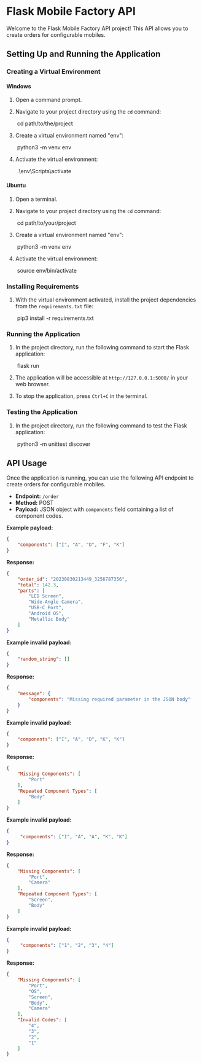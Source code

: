 # Flask Mobile Factory API

Welcome to the Flask Mobile Factory API project! This API allows you to create orders for configurable mobiles.

## Setting Up and Running the Application

### Creating a Virtual Environment

#### Windows

1. Open a command prompt.

2. Navigate to your project directory using the `cd` command:

&emsp;&emsp;cd path/to/the/project

3. Create a virtual environment named "env":

&emsp;&emsp;python3 -m venv env

4. Activate the virtual environment:

&emsp;&emsp;.\env\Scripts\activate

#### Ubuntu

1. Open a terminal.

2. Navigate to your project directory using the `cd` command:

&emsp;&emsp;cd path/to/your/project

3. Create a virtual environment named "env":

&emsp;&emsp;python3 -m venv env

4. Activate the virtual environment:

&emsp;&emsp;source env/bin/activate

### Installing Requirements

1. With the virtual environment activated, install the project dependencies from the `requirements.txt` file:

&emsp;&emsp;pip3 install -r requirements.txt

### Running the Application

1. In the project directory, run the following command to start the Flask application:

&emsp;&emsp;flask run

2. The application will be accessible at `http://127.0.0.1:5000/` in your web browser.

3. To stop the application, press `Ctrl+C` in the terminal.

### Testing the Application

1. In the project directory, run the following command to test the Flask application:

&emsp;&emsp;python3 -m unittest discover

## API Usage

Once the application is running, you can use the following API endpoint to create orders for configurable mobiles.

- **Endpoint:** `/order`
- **Method:** POST
- **Payload:** JSON object with `components` field containing a list of component codes.

**Example payload:**

```json
{
    "components": ["I", "A", "D", "F", "K"]
}
```

**Response:**

```json
{
    "order_id": "20230830213449_3256787356",
    "total": 142.3,
    "parts": [
        "LED Screen",
        "Wide-Angle Camera",
        "USB-C Port",
        "Android OS",
        "Metallic Body"
    ]
}
```

**Example invalid payload:**
```json
{
    "random_string": []
}
```

**Response:**
```json
{
    "message": {
        "components": "Missing required parameter in the JSON body"
    }
}
```

**Example invalid payload:**
```json
{
    "components": ["I", "A", "D", "K", "K"]
}
```

**Response:**
```json
{
    "Missing Components": [
        "Port"
    ],
    "Repeated Component Types": [
        "Body"
    ]
}
```

**Example invalid payload:**
```json
{
     "components": ["I", "A", "A", "K", "K"]
}
```

**Response:**
```json
{
    "Missing Components": [
        "Port",
        "Camera"
    ],
    "Repeated Component Types": [
        "Screen",
        "Body"
    ]
}
```

**Example invalid payload:**
```json
{
     "components": ["1", "2", "3", "4"]
}
```

**Response:**
```json
{
    "Missing Components": [
        "Port",
        "OS",
        "Screen",
        "Body",
        "Camera"
    ],
    "Invalid Codes": [
        "4",
        "3",
        "2",
        "1"
    ]
}
```
